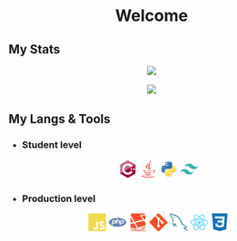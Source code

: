 # <p align="center">Welcome</p>

<!--- Stats --->
## My Stats
<p align="center"><img src="https://github-readme-stats.vercel.app/api/?username=AmolKumarGupta&theme=onedark&show_icons=true"></p>

<p align="center"><img src="https://github-readme-stats.vercel.app/api/top-langs?username=AmolKumarGupta&theme=dracula&layout=compact"></p>

## My Langs & Tools

- ### Student level
  <p align="center">
  <img width="32" src="https://raw.githubusercontent.com/devicons/devicon/master/icons/cplusplus/cplusplus-original.svg")>
  <img width="32" src="https://raw.githubusercontent.com/devicons/devicon/master/icons/java/java-plain.svg")>
  <img width="32" src="https://raw.githubusercontent.com/devicons/devicon/master/icons/python/python-original.svg")>
  <img width="32" src="https://raw.githubusercontent.com/devicons/devicon/master/icons/tailwindcss/tailwindcss-plain.svg")>
  </p>
  
- ### Production level
  <p align="center">
  <img width="32" src="https://raw.githubusercontent.com/devicons/devicon/master/icons/javascript/javascript-plain.svg")>
  <img width="32" src="https://raw.githubusercontent.com/devicons/devicon/master/icons/php/php-plain.svg")>
  <img width="32" src="https://raw.githubusercontent.com/devicons/devicon/master/icons/laravel/laravel-plain-wordmark.svg")>
  <img width="32" src="https://raw.githubusercontent.com/devicons/devicon/master/icons/git/git-plain.svg")>
  <img width="32" src="https://raw.githubusercontent.com/devicons/devicon/master/icons/mysql/mysql-original.svg")>
  <img width="32" src="https://raw.githubusercontent.com/devicons/devicon/master/icons/react/react-original.svg")>
  <img width="32" src="https://raw.githubusercontent.com/devicons/devicon/master/icons/css3/css3-plain.svg")>
  </p>
